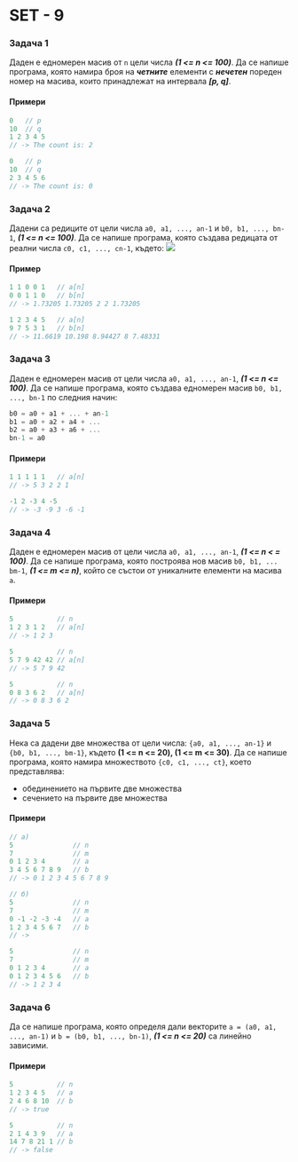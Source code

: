 SET - 9
====================

### Задача 1 ###

Даден е едномерен масив от ```n``` цели числа ***(1 <= n <= 100)***. Да се напише програма, която намира броя на ***четните*** елементи с ***нечетен*** пореден номер на масива, които принадлежат на интервала ***[p, q]***.

#### Примери ####

```c++
0   // p
10  // q
1 2 3 4 5
// -> The count is: 2

0   // p
10  // q
2 3 4 5 6
// -> The count is: 0
```

### Задача 2 ###

Дадени са редиците от цели числа ```a0, a1, ..., an-1``` и ```b0, b1, ..., bn-1```, ***(1 <= n <= 100)***. Да се напише програма, която създава редицата от реални числа ```c0, c1, ..., cn-1```, където:
![](http://img33.imageshack.us/img33/8687/fudn.png)

#### Пример ####

```c++
1 1 0 0 1   // a[n]
0 0 1 1 0   // b[n]
// -> 1.73205 1.73205 2 2 1.73205

1 2 3 4 5   // a[n]
9 7 5 3 1   // b[n]
// -> 11.6619 10.198 8.94427 8 7.48331
```

### Задача 3 ###

Даден е едномерен масив от цели числа ```a0, a1, ..., an-1```, ***(1 <= n <= 100)***. Да се напише програма, която създава едномерен масив ```b0, b1, ..., bn-1``` по следния начин:
```c++
b0 = a0 + a1 + ... + an-1
b1 = a0 + a2 + a4 + ...
b2 = a0 + a3 + a6 + ...
bn-1 = a0
```

#### Примери ####

```c++
1 1 1 1 1   // a[n]
// -> 5 3 2 2 1

-1 2 -3 4 -5
// -> -3 -9 3 -6 -1
```

### Задача 4 ###

Даден е едномерен масив от цели числа ```a0, a1, ..., an-1```, ***(1 <= n < = 100)***. Да се напише програма, която построява нов масив ```b0, b1, ... bm-1```, ***(1 <= m <= n)***, който се състои от уникалните елементи на масива ```a```.

#### Примери ####

```c++
5           // n
1 2 3 1 2   // a[n]
// -> 1 2 3

5           // n
5 7 9 42 42 // a[n]
// -> 5 7 9 42

5           // n
0 8 3 6 2   // a[n]
// -> 0 8 3 6 2
```

### Задача 5 ###

Нека са дадени две множества от цели числа: ```{a0, a1, ..., an-1}``` и ```{b0, b1, ..., bm-1}```, където **(1 <= n <= 20), (1 <= m <= 30)**. Да се напише програма, която намира множеството ```{c0, c1, ..., ct}```, което представлява:

* обединението на първите две множества
* сечението на първите две множества

#### Примери ####

```c++
// a)
5               // n
7               // m
0 1 2 3 4       // a
3 4 5 6 7 8 9   // b
// -> 0 1 2 3 4 5 6 7 8 9

// б)
5               // n
7               // m
0 -1 -2 -3 -4   // a
1 2 3 4 5 6 7   // b
// ->

5               // n
7               // m
0 1 2 3 4       // a
0 1 2 3 4 5 6   // b
// -> 1 2 3 4
```

### Задача 6 ###

Да се напише програма, която определя дали векторите ```a = (a0, a1, ..., an-1)``` и  ```b = (b0, b1, ..., bn-1)```, ***(1 <= n <= 20)*** са линейно зависими.

#### Примери ####

```c++
5           // n
1 2 3 4 5   // a
2 4 6 8 10  // b
// -> true

5           // n
2 1 4 3 9   // a
14 7 8 21 1 // b
// -> false
```
